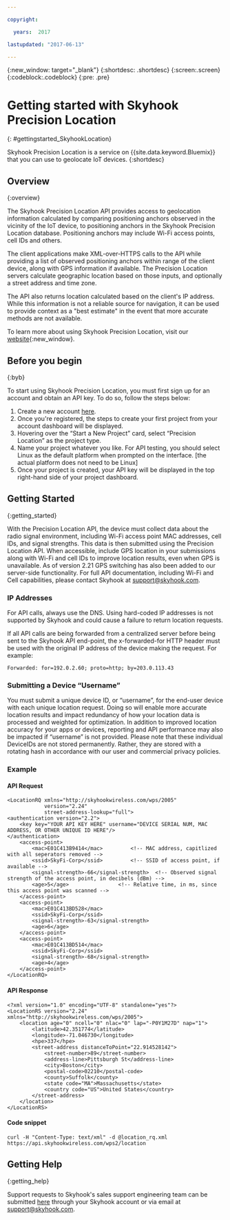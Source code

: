 ```yaml
---

copyright:

  years:  2017

lastupdated: "2017-06-13"

---
```


{:new_window: target="_blank"}
{:shortdesc: .shortdesc}
{:screen:.screen}
{:codeblock:.codeblock}
{:pre: .pre}

# Getting started with Skyhook Precision Location
{: #gettingstarted_SkyhookLocation}

Skyhook Precision Location is a service on {{site.data.keyword.Bluemix}} that you can use to geolocate IoT devices. {:shortdesc}

## Overview
{:overview}

The Skyhook Precision Location API provides access to geolocation information calculated by comparing positioning anchors observed in the vicinity of the IoT device, to positioning anchors in the Skyhook Precision Location database.  Positioning anchors may include Wi-Fi access points, cell IDs and others. 

The client applications make XML-over-HTTPS calls to the API while providing a list of observed positioning anchors within range of the client device, along with GPS information if available. The Precision Location servers calculate geographic location based on those inputs, and optionally a street address and time zone.

The API also returns location calculated based on the client's IP address. While this information is not a reliable source for navigation, it can be used to provide context as a "best estimate" in the event that more accurate methods are not available.

To learn more about using Skyhook Precision Location, visit our [website](http://hubs.ly/H07V66F0){:new_window}.

## Before you begin
{:byb}

To start using Skyhook Precision Location, you must first sign up for an account and obtain an API key. To do so, follow the steps below:

1. Create a new account [here](http://hubs.ly/H07V59T0).
2. Once you're registered, the steps to create your first project from your account dashboard will be displayed.
3. Hovering over the “Start a New Project” card, select “Precision Location” as the project type.
4. Name your project whatever you like. For API testing, you should select Linux as the default platform when prompted on the interface.  [the actual platform does not need to be Linux]
5. Once your project is created, your API key will be displayed in the top right-hand side of your project dashboard.

## Getting Started
{:getting_started}

With the Precision Location API, the device must collect data about the radio signal environment, including Wi-Fi access point MAC addresses, cell IDs, and signal strengths. This data is then submitted using the Precision Location API. When accessible, include GPS location in your submissions along with Wi-Fi and cell IDs to improve location results, even when GPS is unavailable.  As of version 2.21 GPS switching has also been added to our server-side functionality. For full API documentation, including Wi-Fi and Cell capabilities, please contact Skyhook at support@skyhook.com. 

### IP Addresses
For API calls, always use the DNS. Using hard-coded IP addresses is not supported by Skyhook and could cause a failure to return location requests.

If all API calls are being forwarded from a centralized server before being sent to the Skyhook API end-point, the x-forwarded-for HTTP header must be used with the original IP address of the device making the request. For example:
```
Forwarded: for=192.0.2.60; proto=http; by=203.0.113.43
```

### Submitting a Device “Username”
You must submit a unique device ID, or “username”, for the end-user device with each unique location request.  Doing so will enable more accurate location results and impact redundancy of how your location data is processed and weighted for optimization.  In addition to improved location accuracy for your apps or devices, reporting and API performance may also be impacted if “username” is not provided.  Please note that these individual DeviceIDs are not stored permanently.  Rather, they are stored with a rotating hash in accordance with our user and commercial privacy policies.  

### Example

#### API Request
```
<LocationRQ xmlns="http://skyhookwireless.com/wps/2005"
            version="2.24"
            street-address-lookup="full">
<authentication version="2.2">
	<key key="YOUR API KEY HERE" username="DEVICE SERIAL NUM, MAC ADDRESS, OR OTHER UNIQUE ID HERE"/>
</authentication>
	<access-point>
		<mac>E01C413B9414</mac>			<!-- MAC address, capitlized with all seperators removed -->
		<ssid>SkyFi-Corp</ssid>			<!-- SSID of access point, if available -->
		<signal-strength>-66</signal-strength>	<!-- Observed signal strength of the access point, in decibels (dBm) -->
		<age>5</age>				<!-- Relative time, in ms, since this access point was scanned -->
	</access-point>
	<access-point>
		<mac>E01C413BD528</mac>
		<ssid>SkyFi-Corp</ssid>
		<signal-strength>-63</signal-strength>
		<age>6</age>
	</access-point>
	<access-point>
		<mac>E01C413BD514</mac>
		<ssid>SkyFi-Corp</ssid>
		<signal-strength>-68</signal-strength>
		<age>4</age>
	</access-point>
</LocationRQ>
```

#### API Response
```
<?xml version="1.0" encoding="UTF-8" standalone="yes"?>
<LocationRS version="2.24" xmlns="http://skyhookwireless.com/wps/2005">
	<location age="0" ncell="0" nlac="0" lap="-P0Y1M27D" nap="1">
		<latitude>42.351774</latitude>
		<longitude>-71.046730</longitude>
		<hpe>337</hpe>
		<street-address distanceToPoint="22.914528142">
			<street-number>89</street-number>
			<address-line>Pittsburgh St</address-line>
			<city>Boston</city>
			<postal-code>02210</postal-code>
			<county>Suffolk</county>
			<state code="MA">Massachusetts</state>
			<country code="US">United States</country>
		</street-address>
	</location>
</LocationRS>
```

#### Code snippet
```
curl -H "Content-Type: text/xml" -d @location_rq.xml https://api.skyhookwireless.com/wps2/location
```


## Getting Help
{:getting_help}

Support requests to Skyhook's sales support engineering team can be submitted [here](http://hubs.ly/H07V59T0) through your Skyhook account or via email at support@skyhook.com.



